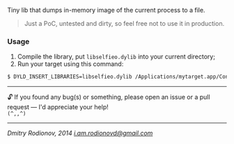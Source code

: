 Tiny lib that dumps in-memory image of the current process to a file.  

> Just a PoC, untested and dirty, so feel free not to use it in production.  

### Usage

1. Compile the library, put `libselfieo.dylib` into your current directory;  
2. Run your target using this command:  

  ```bash
$ DYLD_INSERT_LIBRARIES=libselfieo.dylib /Applications/mytarget.app/Contents/MacOS/mytarget
  ```  
  
  
------
🔓
If you found any bug(s) or something, please open an issue or a pull request — I'd appreciate your help!  
`(^,,^)`

------

*Dmitry Rodionov, 2014*
*i.am.rodionovd@gmail.com*